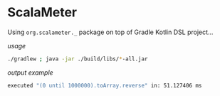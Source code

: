 # ScalaMeter
Using `org.scalameter._` package on top of Gradle Kotlin DSL project...

_usage_

```bash
./gradlew ; java -jar ./build/libs/*-all.jar
```

_output example_

```bash
executed "(0 until 1000000).toArray.reverse" in: 51.127406 ms
```
